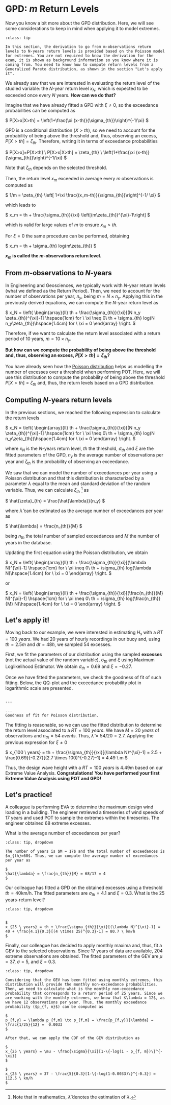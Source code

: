 
# GPD: *m* Return Levels

Now you know a bit more about the GPD distribution. Here, we will see some considerations to keep in mind when applying it to model extremes.


```{admonition} MUDE exam information
:class: tip

In this section, the derivation to go from m-observations return levels to N-years return levels is provided based on the Poisson model for extremes. You are not required to know the derivation for the exam, it is shown as background information so you know where it is coming from. You need to know how to compute return levels from a Generalized Pareto distribution, as shown in the section "Let's apply it".

```

We already saw that we are interested in evaluating the return level of the studied variable: the $N$-year return level $x_N$, which is expected to be exceeded once every $N$ years. **How can we do that?**

Imagine that we have already fitted a GPD with $\xi \neq 0$, so the exceedance probabilities can be computed as

$
P[X>x|X>th] = \left(1+\frac{\xi (x-th)}{\sigma_{th}}\right)^{-1/\xi}
$

GPD is a conditional distribution ($X>th$), so we need to account for the probability of being above the threshold and, thus, observing an excess, $P[X>th] = \zeta_{th}$. Therefore, writing it in terms of exceedance probabilities

$
P[X>x]=P[X>th] \ P[X>x|X>th] = \zeta_{th} \ \left(1+\frac{\xi (x-th)}{\sigma_{th}}\right)^{-1/\xi}
$

Note that $\zeta_{th}$ depends on the selected threshold. 

Then, the return level $x_m$ exceeded in average every $m$ observations is computed as

$
1/m = \zeta_{th} \left[ 1+\xi \frac{(x_m-th)}{\sigma_{th}}\right]^{-1/ \xi}
$

which leads to

$
x_m = th + \frac{\sigma_{th}}{\xi} \left[(m\zeta_{th})^{\xi}-1\right]
$

which is valid for large values of $m$ to ensure $x_m > th$.

For $\xi = 0$ the same procedure can be performed, obtaining

$
x_m = th + \sigma_{th} log(m\zeta_{th})
$

**$x_m$ is called the $m$-observations return level.**
## From $m$-observations to $N$-years

In Engineering and Geosciences, we typically work with $N$-year return levels (what we defined as the Return Period). Then, we need to account for the number of observations per year, $n_y$, being $m=N \times n_y$. Applying this in the previously derived equations, we can compute the $N$-year return level as

$
x_N = \left\{
    \begin{array}{ll}
        th + \frac{\sigma_{th}}{\xi}[(N n_y \zeta_{th})^{\xi}-1] \hspace{1cm} for \ \xi \neq 0\\
       th + \sigma_{th} log(N n_y\zeta_{th})\hspace{1.4cm} for \ \xi = 0
    \end{array}
\right.
$

Therefore, if we want to calculate the return level associated with a return period of 10 years, $m=10 \times n_y$.

**But how can we compute the probability of being above the threshold and, thus, observing an excess, $P[X>th] = \zeta_{th}$?**

You have already seen how the [Poisson distribution](Poisson) helps us modelling the number of excesses over a threshold when performing POT. Here, we will use this distribution to compute the probability of being above the threshold $P[X>th] = \zeta_{th}$ and, thus, the return levels based on a GPD distribution.

## Computing $N$-years return levels

In the previous sections, we reached the following expression to calculate the return levels 

$
x_N = \left\{
    \begin{array}{ll}
        th + \frac{\sigma_{th}}{\xi}[(N n_y \zeta_{th})^{\xi}-1] \hspace{1cm} for \ \xi \neq 0\\
       th + \sigma_{th} log(N n_y\zeta_{th})\hspace{1.4cm} for \ \xi = 0
    \end{array}
\right.
$

where $x_N$ is the $N$-years return level, $th$ the threshold, $\sigma_{th}$ and $\xi$ are the fitted parameters of the GPD, $n_y$ is the average number of observations per year and $\zeta_{th}$ is the probability of observing an exceedance.

We saw that we can model the number of exceedances per year using a Poisson distribution and that this distribution is characterized by a parameter $\lambda$ equal to the mean and standard deviation of the random variable. Thus, we can calculate $\zeta_{th}$ [^hat] as

$
\hat{\zeta}_{th} = \frac{\hat{\lambda}}{n_y} 
$

where $\hat{\lambda}$ can be estimated as the average number of exceedances per year as

$
\hat{\lambda} = \frac{n_{th}}{M} 
$

being $n_{th}$ the total number of sampled exceedances and $M$ the number of years in the database.

Updating the first equation using the Poisson distribution, we obtain

$
x_N = \left\{
    \begin{array}{ll}
        th + \frac{\sigma_{th}}{\xi}[(\lambda N)^{\xi}-1] \hspace{1cm} for \ \xi \neq 0\\
       th + \sigma_{th} log(\lambda N)\hspace{1.4cm} for \ \xi = 0
    \end{array}
\right.
$

or 

$
x_N = \left\{
    \begin{array}{ll}
        th + \frac{\sigma_{th}}{\xi}[(\frac{n_{th}}{M} N)^{\xi}-1] \hspace{1cm} for \ \xi \neq 0\\
       th + \sigma_{th} log(\frac{n_{th}}{M} N)\hspace{1.4cm} for \ \xi = 0
    \end{array}
\right.
$
## Let's apply it!

Moving back to our example, we were interested in estimating $H_s$ with a $RT = 100\ years$. We had 20 years of hourly recordings in our buoy and, using $th = 2.5m$ and $dt = 48h$, we sampled 54 excesses.

First, we fit the parameters of our distribution using the sampled **excesses** (not the actual value of the random variable), $\sigma_{th}$ and $\xi$ using Maximum Loglikelihood Estimator. We obtain $\sigma_{th}=0.69$ and $\xi=-0.27$.

Once we have fitted the parameters, we check the goodness of fit of such fitting. Below, the QQ-plot and the exceedance probability plot in logarithmic scale are presented.


```{figure} https://files.mude.citg.tudelft.nl/GOF_GPD.png

---

---
Goodness of fit for Poisson distribution.
```

The fitting is reasonable, so we can use the fitted distribution to determine the return level associated to a $RT = 100 \ years$. We have $M=20 \ years$ of observations and $n_{th} = 54 \ events$. Thus, $\hat{\lambda} = 54/20 = 2.7$. Applying the previous expression for $\xi \neq 0$

$
x_{100 \ years} = th + \frac{\sigma_{th}}{\xi}[(\lambda N)^{\xi}-1] = 2.5 + \frac{0.69}{-0.27}[(2.7 \times 100)^{-0.27}-1] = 4.49 \ m
$

Thus, the design wave height with a $RT=100 \ years$ is 4.49m based on our Extreme Value Analysis. **Congratulations! You have performed your first Extreme Value Analysis using POT and GPD!**

## Let's practice!

A colleague is performing EVA to determine the maximum design wind loading in a building. The engineer retrieved a timeseries of wind speeds of 17 years and used POT to sample the extremes within the timeseries. The engineer obtained 68 extreme excesses.

What is the average number of exceedances per year?

```{admonition} Answer
:class: tip, dropdown

The number of years is $M = 17$ and the total number of exceedances is $n_{th}=68$. Thus, we can compute the average number of exceedances per year as

$
\hat{\lambda} = \frac{n_{th}}{M} = 68/17 = 4
$

```

Our colleague has fitted a GPD on the obtained excesses using a threshold $th=40$km/h. The fitted parameters are $\sigma_{th} = 4.1$ and $\xi = 0.3$. What is the 25 years-return level?

```{admonition} Answer
:class: tip, dropdown


$
x_{25 \ years} = th + \frac{\sigma_{th}}{\xi}[(\lambda N)^{\xi}-1] = 40 + \frac{4.1}{0.3}[(4 \times 25)^{0.3}-1] = 80.7 \ km/h
$

```

Finally, our colleague has decided to apply monthly maxima and, thus, fit a GEV to the selected observations. Since 17 years of data are available, 204 extreme observations are obtained. The fitted parameters of the GEV are $\mu=37$, $\sigma=5$, and $\xi=0.3$.

```{admonition} Answer
:class: tip, dropdown

Considering that the GEV has been fitted using monthly extremes, this distribution will provide the monthly non-exceedance probabilities. Then, we need to calculate what is the monthly non-exceedance probability that corresponds to a return period of 25 years. Since we are working with the monthly extremes, we know that $\lambda = 12$, as we have 12 observations per year. Thus, the monthly exceedance probability ($p_{f, m}$) can be computed as

$
p_{f,y} = \lambda p_{f,m} \to p_{f,m} = \frac{p_{f,y}}{\lambda} = \frac{1/25}{12} =  0.0033
$

After that, we can apply the CDF of the GEV distribution as

$
x_{25 \ years} = \mu - \frac{\sigma}{\xi}[1-\{-log(1 - p_{f, m})\}^{-\xi}]
$

$
x_{25 \ years} = 37 - \frac{5}{0.3}[1-\{-log(1-0.0033)\}^{-0.3}] = 112.5 \ km/h
$

```


[^hat]: Note that in mathematics, $\hat{\lambda}$ denotes the estimation of $\lambda$.
